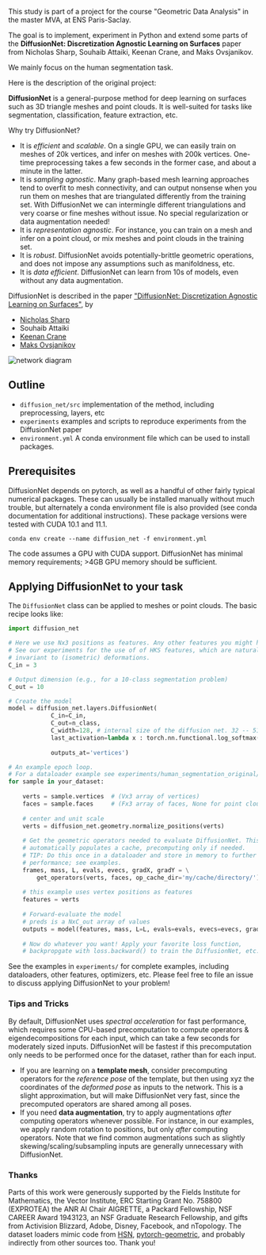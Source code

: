 This study is part of a project for the course "Geometric Data Analysis" in the master MVA, at ENS Paris-Saclay.

The goal is to implement, experiment in Python and extend some parts of the **DiffusionNet: Discretization Agnostic Learning on Surfaces** paper from Nicholas Sharp, Souhaib Attaiki, Keenan Crane, and Maks Ovsjanikov.

We mainly focus on the human segmentation task.


Here is the description of the original project:

**DiffusionNet** is a general-purpose method for deep learning on surfaces such as 3D triangle meshes and point clouds. It is well-suited for tasks like segmentation, classification, feature extraction, etc.

Why try DiffusionNet?
- It is _efficient_ and _scalable_. On a single GPU, we can easily train on meshes of 20k vertices, and infer on meshes with 200k vertices. One-time preprocessing takes a few seconds in the former case, and about a minute in the latter.
- It is _sampling agnostic_. Many graph-based mesh learning approaches tend to overfit to mesh connectivity, and can output nonsense when you run them on meshes that are triangulated differently from the training set. With DiffusionNet we can intermingle different triangulations and very coarse or fine meshes without issue. No special regularization or data augmentation needed!
- It is _representation agnostic_. For instance, you can train on a mesh and infer on a point cloud, or mix meshes and point clouds in the training set.
- It is _robust_. DiffusionNet avoids potentially-brittle geometric operations, and does not impose any assumptions such as manifoldness, etc.
- It is _data efficient_. DiffusionNet can learn from 10s of models, even without any data augmentation.

DiffusionNet is described in the paper ["DiffusionNet: Discretization Agnostic Learning on Surfaces"](https://arxiv.org/abs/2012.00888), by 
- [Nicholas Sharp](https://nmwsharp.com/)
- Souhaib Attaiki
- [Keenan Crane](http://keenan.is/here)
- [Maks Ovsjanikov](http://www.lix.polytechnique.fr/~maks/)

![network diagram](https://github.com/nmwsharp/diffusion-net/blob/master/media/diagram.jpg)

## Outline

  - `diffusion_net/src` implementation of the method, including preprocessing, layers, etc
  - `experiments` examples and scripts to reproduce experiments from the DiffusionNet paper
  - `environment.yml` A conda environment file which can be used to install packages.


## Prerequisites

DiffusionNet depends on pytorch, as well as a handful of other fairly typical numerical packages. These can usually be installed manually without much trouble, but alternately a conda environment file is also provided (see conda documentation for additional instructions). These package versions were tested with CUDA 10.1 and 11.1. 

```
conda env create --name diffusion_net -f environment.yml
```

The code assumes a GPU with CUDA support. DiffusionNet has minimal memory requirements; >4GB GPU memory should be sufficient. 

## Applying DiffusionNet to your task

The `DiffusionNet` class can be applied to meshes or point clouds. The basic recipe looks like:

```python
import diffusion_net

# Here we use Nx3 positions as features. Any other features you might have will work!
# See our experiments for the use of of HKS features, which are naturally 
# invariant to (isometric) deformations.
C_in = 3

# Output dimension (e.g., for a 10-class segmentation problem)
C_out = 10 

# Create the model
model = diffusion_net.layers.DiffusionNet(
            C_in=C_in,
            C_out=n_class,
            C_width=128, # internal size of the diffusion net. 32 -- 512 is a reasonable range
            last_activation=lambda x : torch.nn.functional.log_softmax(x,dim=-1), # apply a last softmax to outputs 
                                                                                  # (set to default None to output general values in R^{N x C_out})
            outputs_at='vertices')

# An example epoch loop.
# For a dataloader example see experiments/human_segmentation_original/human_segmentation_original_dataset.py
for sample in your_dataset:
    
    verts = sample.vertices  # (Vx3 array of vertices)
    faces = sample.faces     # (Fx3 array of faces, None for point cloud) 
    
    # center and unit scale
    verts = diffusion_net.geometry.normalize_positions(verts)
    
    # Get the geometric operators needed to evaluate DiffusionNet. This routine 
    # automatically populates a cache, precomputing only if needed.
    # TIP: Do this once in a dataloader and store in memory to further improve 
    # performance; see examples.
    frames, mass, L, evals, evecs, gradX, gradY = \
        get_operators(verts, faces, op_cache_dir='my/cache/directory/')
    
    # this example uses vertex positions as features 
    features = verts
    
    # Forward-evaluate the model
    # preds is a NxC_out array of values
    outputs = model(features, mass, L=L, evals=evals, evecs=evecs, gradX=gradX, gradY=gradY, faces=faces)
    
    # Now do whatever you want! Apply your favorite loss function, 
    # backpropgate with loss.backward() to train the DiffusionNet, etc. 
```

See the examples in `experiments/` for complete examples, including dataloaders, other features, optimizers, etc. Please feel free to file an issue to discuss applying DiffusionNet to your problem!

### Tips and Tricks

By default, DiffusionNet uses _spectral acceleration_ for fast performance, which requires some CPU-based precomputation to compute operators & eigendecompositions for each input, which can take a few seconds for moderately sized inputs. DiffusionNet will be fastest if this precomputation only needs to be performed once for the dataset, rather than for each input. 

- If you are learning on a **template mesh**, consider precomputing operators for the _reference pose_ of the template, but then using xyz the coordinates of the _deformed pose_ as inputs to the network. This is a slight approximation, but will make DiffusionNet very fast, since the precomputed operators are shared among all poses.
- If  you need **data augmentation**, try to apply augmentations _after_ computing operators whenever possible. For instance, in our examples, we apply random rotation to positions, but only _after_ computing operators. Note that we find common augmentations such as slightly skewing/scaling/subsampling inputs are generally unnecessary with DiffusionNet.

### Thanks

Parts of this work were generously supported by the Fields Institute for Mathematics, the Vector Institute, ERC Starting Grant No. 758800 (EXPROTEA) the ANR AI Chair AIGRETTE, a Packard Fellowship, NSF CAREER Award 1943123, an NSF Graduate Research Fellowship, and gifts from Activision Blizzard, Adobe, Disney, Facebook, and nTopology. The dataset loaders mimic code from [HSN](https://github.com/rubenwiersma/hsn), [pytorch-geometric](https://github.com/rusty1s/pytorch_geometric), and probably indirectly from other sources too. Thank you!
